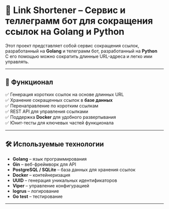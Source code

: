 # 🚀 **Link Shortener – Сервис и теллеграмм бот для сокращения ссылок на Golang и Python**  


Этот проект представляет собой сервис сокращения ссылок, разработанный на **Golang** и телеграмм бот, разработанный на **Python**  
С его помощью можно сократить длинные URL-адреса и легко ими управлять.

---

## 🎯 **Функционал**
✅ Генерация коротких ссылок на основе длинных URL  
✅ Хранение сокращенных ссылок в **базе данных**  
✅ Перенаправление по коротким ссылкам  
✅ REST API для управления ссылками  
✅ Поддержка **Docker** для удобного развертывания  
✅ Юнит-тесты для ключевых частей функционала  

---

## 🛠 **Используемые технологии**
- **Golang** – язык программирования  
- **Gin** – веб-фреймворк для API  
- **PostgreSQL / SQLite** – база данных для хранения ссылок  
- **Docker** – контейнеризация  
- **UUID** – генерация уникальных идентификаторов  
- **Viper** – управление конфигурацией  
- **logrus** – логирование  
- **Go test** – тестирование  

---
